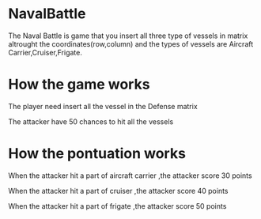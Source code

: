 # NavalBattle
<p>The Naval Battle is game that you insert all three type of vessels in matrix altrought the coordinates(row,column) and the types of vessels are Aircraft Carrier,Cruiser,Frigate. </p>
<h1>How the game works</h1>
<p> The player need insert all the vessel in the Defense matrix </p>
 <p> The attacker have 50 chances to hit all the vessels</p>
<h1>How the pontuation works</h1>
<p> When the attacker hit a part of aircraft carrier ,the attacker score 30 points</p>
<p> When the attacker hit a part of cruiser ,the attacker score 40 points</p>
<p> When the attacker hit a part of frigate ,the attacker score 50 points</p>
